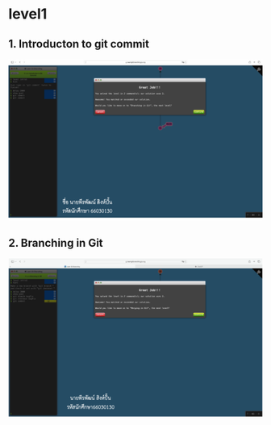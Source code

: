 # level1
## 1. Introducton to git commit
![alt text](image.png)

## 2. Branching in Git
![alt text](image-1.png)